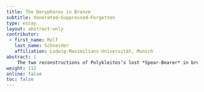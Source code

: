 ```yaml
---
title: The Doryphoros in Bronze
subtitle: Venerated–Suppressed–Forgotten
type: essay
layout: abstract-only
contributor:
 - first_name: Rolf
   last_name: Schneider
   affiliation: Ludwig-Maximilians-Universität, Munich
abstract: |
    The two reconstructions of Polykleitos’s lost *Spear-Bearer* in bronze can tell us many stories. They were both made in Munich from three Roman copies between 1910 and 1921. This paper addresses the bronzes’ place in history: in ancient art, in Stettin and Munich, and in Germany after the First and Second World Wars.
weight: 112
online: false
toc: false
---
```

